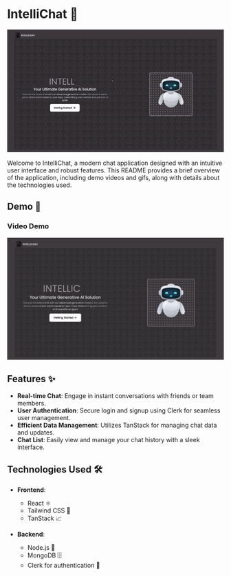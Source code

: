 # IntelliChat 🌟
![IntelliChat Demo GIF](./frontend/public/intelliGIF.gif)

Welcome to IntelliChat, a modern chat application designed with an intuitive user interface and robust features. This README provides a brief overview of the application, including demo videos and gifs, along with details about the technologies used.

## Demo 🎥

### Video Demo
[![IntelliChat Video Demo](/frontend/public/image.png)](https://www.youtube.com/watch?v=z2s2T8kyn7A)

## Features ✨

- **Real-time Chat**: Engage in instant conversations with friends or team members.
- **User Authentication**: Secure login and signup using Clerk for seamless user management.
- **Efficient Data Management**: Utilizes TanStack for managing chat data and updates.
- **Chat List**: Easily view and manage your chat history with a sleek interface.

## Technologies Used 🛠️

- **Frontend**: 
  - React ⚛️
  - Tailwind CSS 🎨
  - TanStack 📈

- **Backend**:
  - Node.js 🚀
  - MongoDB 🗄️
  - Clerk for authentication 🔐
